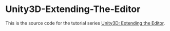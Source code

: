 # Unity3D-Extending-The-Editor

This is the source code for the tutorial series [Unity3D: Extending the Editor](https://sandordaemen.nl/blog/unity-3d-extending-the-editor-part-1/).
